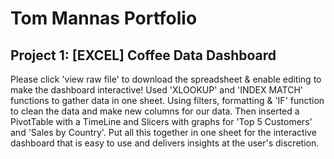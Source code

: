 # Tom Mannas Portfolio

## Project 1: [EXCEL] Coffee Data Dashboard
Please click 'view raw file' to download the spreadsheet & enable editing to make the dashboard interactive!
Used 'XLOOKUP' and 'INDEX MATCH' functions to gather data in one sheet. Using filters, formatting & 'IF' function to clean the data and make new columns for our data. Then inserted a PivotTable with a TimeLine and Slicers with graphs for 'Top 5 Customers' and 'Sales by Country'.
Put all this together in one sheet for the interactive dashboard that is easy to use and delivers insights at the user's discretion.
